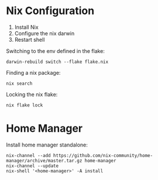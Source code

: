 # Nix Configuration

1. Install Nix
2. Configure the nix darwin
3. Restart shell

Switching to the env defined in the flake:
```
darwin-rebuild switch --flake flake.nix
```

Finding a nix package:
```
nix search
```

Locking the nix flake:

```
nix flake lock
```


# Home Manager

Install home manager standalone:
```
nix-channel --add https://github.com/nix-community/home-manager/archive/master.tar.gz home-manager
nix-channel --update
nix-shell '<home-manager>' -A install
```
